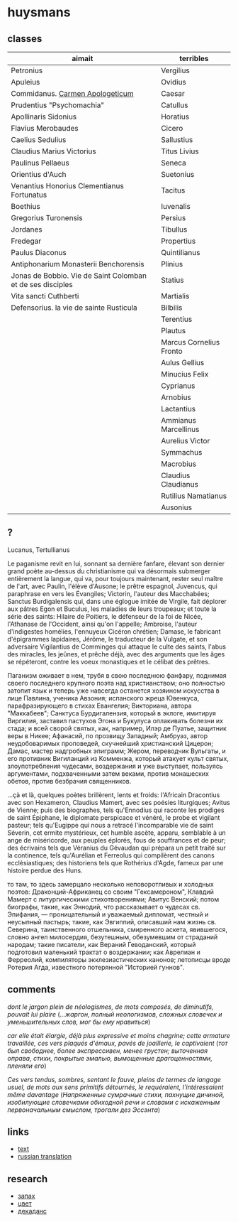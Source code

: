 # huysmans

## classes

| aimait                          | terribles |
|---------------------------------|-----------|
| Petronius                       | Vergilius |
| Apuleius                        | Ovidius   |
| Commidanus. [Carmen Apologeticum](https://scaife.perseus.org/reader/urn:cts:latinLit:stoa0096.stoa004.opp-lat2:1-30/) | Caesar    |
| Prudentius "Psychomachia"  | Catullus  |
| Apollinaris Sidonius  | Horatius  |
| Flavius Merobaudes  | Cicero    |
| Caelius Sedulius | Sallustius |
| Claudius Marius Victorius | Titus Livius |
| Paulinus Pellaeus | Seneca  |
| Orientius d'Auch | Suetonius |
| Venantius Honorius Clementianus Fortunatus | Tacitus |
| Boethius | Iuvenalis |
| Gregorius Turonensis | Persius |
| Jordanes | Tibullus |
| Fredegar | Propertius |
| Paulus Diaconus | Quintilianus |
| Antiphonarium Monasterii Benchorensis  | Plinius |
| Jonas de Bobbio. Vie de Saint Colomban et de ses disciples  | Statius |
| Vita sancti Cuthberti | Martialis |
| Defensorius. la vie de sainte Rusticula  | Bilbilis |
|   | Terentius |
|   | Plautus |
|   | Marcus Cornelius Fronto |
|   | Aulus Gellius |
|   | Minucius Felix |
|   | Cyprianus |
|   | Arnobius |
|   | Lactantius |
|   | Ammianus Marcellinus |
|   | Aurelius Victor |
|   | Symmachus |
|   | Macrobius |
|   | Claudius Claudianus |
|   | Rutilius Namatianus |
|   | Ausonius |

## ?

Lucanus, Tertullianus

Le paganisme revit en lui, sonnant sa dernière fanfare, élevant son dernier grand poète au-dessus du christianisme qui va désormais submerger entièrement la langue, qui va, pour toujours maintenant, rester seul maître de l'art, avec Paulin, l'élève d'Ausone; le prêtre espagnol, Juvencus, qui paraphrase en vers les Évangiles; Victorin, l'auteur des Macchabées; Sanctus Burdigalensis qui, dans une églogue imitée de Virgile, fait déplorer aux pâtres Egon et Buculus, les maladies de leurs troupeaux; et toute la série des saints: Hilaire de Poitiers, le défenseur de la foi de Nicée, l'Athanase de l'Occident, ainsi qu'on l'appelle; Ambroise, l'auteur d'indigestes homélies, l'ennuyeux Cicéron chrétien; Damase, le fabricant d'épigrammes lapidaires, Jérôme, le traducteur de la Vulgate, et son adversaire Vigilantius de Comminges qui attaque le culte des saints, l'abus des miracles, les jeûnes, et prêche déjà, avec des arguments que les âges se répéteront, contre les voeux monastiques et le célibat des prêtres. 

Паганизм оживает в нем, трубя в свою последнюю фанфару, поднимая своего последнего крупного поэта над христианством; оно полностью затопит язык и теперь уже навсегда останется хозяином искусства в лице Павлина, ученика Авзония; испанского жреца Ювенкуса, парафразирующего в стихах Евангелия; Викториана, автора "Маккабеев"; Санктуса Бурдигалензия, который в эклоге, имитируя Виргилия, заставил пастухов Эгона и Букулуса оплакивать болезни их стада; и всей сворой святых, как, например, Илэр де Пуатье, защитник веры в Никее; Афанасий, по прозвищу Западный; Амбруаз, автор неудобоваримых проповедей, скучнейший христианский Цицерон; Дамас, мастер надгробных эпиграмм; Жером, переводчик Вульгаты, и его противник Вигиланций из Комменжа, который атакует культ святых, злоупотребления чудесами, воздержания и уже выступает, пользуясь аргументами, подхваченными затем веками, против монашеских обетов, против безбрачия священников.

...çà et là, quelques poètes brillèrent, lents et froids: l'Africain Dracontius avec son Hexameron, Claudius Mamert, avec ses poésies liturgiques; Avitus de Vienne; puis des biographes, tels qu'Ennodius qui raconte les prodiges de saint Épiphane, le diplomate perspicace et vénéré, le probe et vigilant pasteur; tels qu'Eugippe qui nous a retracé l'incomparable vie de saint Séverin, cet ermite mystérieux, cet humble ascète, apparu, semblable à un ange de miséricorde, aux peuples éplorés, fous de souffrances et de peur; des écrivains tels que Véranius du Gévaudan qui prépara un petit traité sur la continence, tels qu'Aurélian et Ferreolus qui compilèrent des canons ecclésiastiques; des historiens tels que Rothérius d'Agde, fameux par une histoire perdue des Huns. 

то там, то здесь замерцало несколько неповоротливых и холодных поэтов: Драконций-Африканец со своим "Гексамероном", Клавдий Мамерт с литургическими стихотворениями; Авитус Венский; потом биографы, такие, как Эннодий, что рассказывает о чудесах св. Эпифания, — проницательный и уважаемый дипломат, честный и неусыпный пастырь; такие, как Эвгиппий, описавший нам жизнь св. Северина, таинственного отшельника, смиренного аскета, явившегося, словно ангел милосердия, безутешным, обезумевшим от страданий народам; такие писатели, как Вераний Геводанский, который подготовил маленький трактат о воздержании; как Аврелиан и Ферреолий, компиляторы экклезиастических канонов; летописцы вроде Ротерия Агда, известного потерянной "Историей гуннов".

## comments

*dont le jargon plein de néologismes, de mots composés, de diminutifs, pouvait lui plaire* (*...жаргон, полный неологизмов, сложных словечек и уменьшительных слов, мог бы ему нравиться*)

*car elle était élargie, déjà plus expressive et moins chagrine; cette armature travaillée, ces vers plaqués d'émaux, pavés de joaillerie, le captivaient* (*тот был свободнее, более экспрессивен, менее грустен; выточенная оправа, стихи, покрытые эмалью, вымощенные драгоценностями, пленяли его*)

*Ces vers tendus, sombres, sentant le fauve, pleins de termes de langage usuel, de mots aux sens primitifs détournés, le requéraient, l'intéressaient même davantage* (*Напряженные сумрачные стихи, пахнущие дичиной, изобилующие словечками обиходной речи и словами с искаженным первоначальным смыслом, трогали дез Эссэнта*)

## links

* [text](http://abu.cnam.fr/cgi-bin/donner_unformated?arebours1)
* [russian translation](https://librebook.me/naoborot/vol1/4#page=last)

## research

* [запах](https://cyberleninka.ru/article/n/kulturfilosofiya-zapaha-v-romane-zh-k-gyuismansa-naoborot)
* [цвет](https://cyberleninka.ru/article/n/simvolika-tsveta-i-sveta-v-romane-zh-k-gyuysmansa-naoborot)
* [декаданс](https://cyberleninka.ru/article/n/etopeya-sara-peladana-latinskiy-dekadans-i-semantika-kontsepta-d-cadence-vo-frantsii-1880-h-gg)
